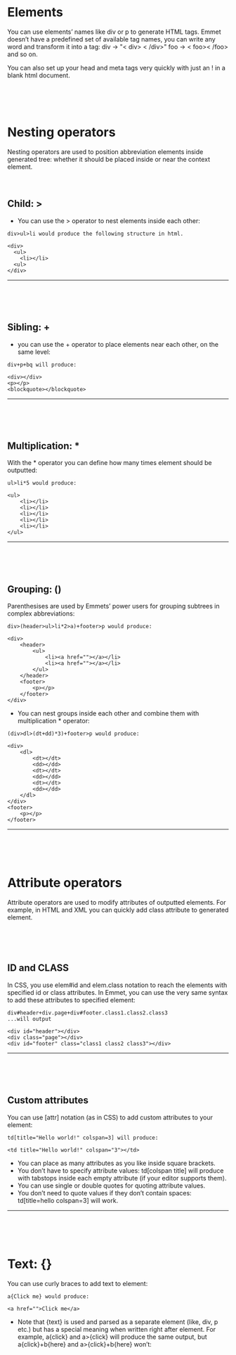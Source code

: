 # Elements

You can use elements’ names like div or p to generate HTML tags. Emmet doesn’t have a predefined set of available tag names, you can write any word and transform it into a tag: div → "< div> < /div>" foo → < foo>< /foo> and so on.

You can also set up your head and meta tags very quickly with just an ! in a blank html document.

<br>
<br>
<br>

# Nesting operators

Nesting operators are used to position abbreviation elements inside generated tree: whether it should be placed inside or near the context element.
<br>
<br>
<br>

## Child: >

- You can use the > operator to nest elements inside each other:

```
div>ul>li would produce the following structure in html.

<div>
  <ul>
    <li></li>
  <ul>
</div>

```

---

<br>
<br>
<br>

## Sibling: +

- you can use the + operator to place elements near each other, on the same level:

```
div+p+bq will produce:

<div></div>
<p></p>
<blockquote></blockquote>
```

---

<br>
<br>
<br>

## Multiplication: \*

With the \* operator you can define how many times element should be outputted:

```
ul>li*5 would produce:

<ul>
    <li></li>
    <li></li>
    <li></li>
    <li></li>
    <li></li>
</ul>
```

---

<br>
<br>
<br>

## Grouping: ()

Parenthesises are used by Emmets’ power users for grouping subtrees in complex abbreviations:

```
div>(header>ul>li*2>a)+footer>p would produce:

<div>
    <header>
        <ul>
            <li><a href=""></a></li>
            <li><a href=""></a></li>
        </ul>
    </header>
    <footer>
        <p></p>
    </footer>
</div>
```

- You can nest groups inside each other and combine them with multiplication \* operator:

```
(div>dl>(dt+dd)*3)+footer>p would produce:

<div>
    <dl>
        <dt></dt>
        <dd></dd>
        <dt></dt>
        <dd></dd>
        <dt></dt>
        <dd></dd>
    </dl>
</div>
<footer>
    <p></p>
</footer>
```

---

<br>
<br>
<br>

# Attribute operators

Attribute operators are used to modify attributes of outputted elements. For example, in HTML and XML you can quickly add class attribute to generated element.

<br>
<br>
<br>

## ID and CLASS

In CSS, you use elem#id and elem.class notation to reach the elements with specified id or class attributes. In Emmet, you can use the very same syntax to add these attributes to specified element:

```
div#header+div.page+div#footer.class1.class2.class3
...will output

<div id="header"></div>
<div class="page"></div>
<div id="footer" class="class1 class2 class3"></div>
```

---

<br>
<br>
<br>

## Custom attributes

You can use [attr] notation (as in CSS) to add custom attributes to your element:

```
td[title="Hello world!" colspan=3] will produce:

<td title="Hello world!" colspan="3"></td>
```

- You can place as many attributes as you like inside square brackets.
- You don’t have to specify attribute values: td[colspan title] will produce <td colspan="" title=""> with tabstops inside each empty attribute (if your editor supports them).
- You can use single or double quotes for quoting attribute values.
- You don’t need to quote values if they don’t contain spaces: td[title=hello colspan=3] will work.

---

<br>
<br>
<br>

# Text: {}

You can use curly braces to add text to element:

```
a{Click me} would produce:

<a href="">Click me</a>
```

- Note that {text} is used and parsed as a separate element (like, div, p etc.) but has a special meaning when written right after element. For example, a{click} and a>{click} will produce the same output, but a{click}+b{here} and a>{click}+b{here} won’t:
